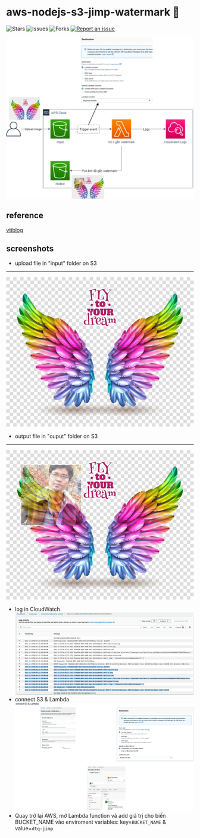 # aws-nodejs-s3-jimp-watermark 🐳

![Stars](https://img.shields.io/github/stars/tquangdo/aws-nodejs-s3-jimp-watermark?color=f05340)
![Issues](https://img.shields.io/github/issues/tquangdo/aws-nodejs-s3-jimp-watermark?color=f05340)
![Forks](https://img.shields.io/github/forks/tquangdo/aws-nodejs-s3-jimp-watermark?color=f05340)
[![Report an issue](https://img.shields.io/badge/Support-Issues-green)](https://github.com/tquangdo/aws-nodejs-s3-jimp-watermark/issues/new)

![overview_](screenshots/overview_.png)

## reference
[vtiblog](https://vtitech.vn/serverless-don-gian-gan-watermark-tu-dong-voi-lambda-s3-va-jimp-plugin/)

## screenshots
+ upload file in "input" folder on S3
---
![in](screenshots/in.jpeg)
+ output file in "ouput" folder on S3
---
![out](screenshots/out.jpeg)
+ log in CloudWatch
![log](screenshots/log.png)
+ connect S3 & Lambda
![s3&lambda](screenshots/s3&lambda.png)
+ Quay trở lại AWS, mở Lambda function và add giá trị cho biến BUCKET_NAME vào enviroment variables: key=`BUCKET_NAME` & value=`dtq-jimp`

